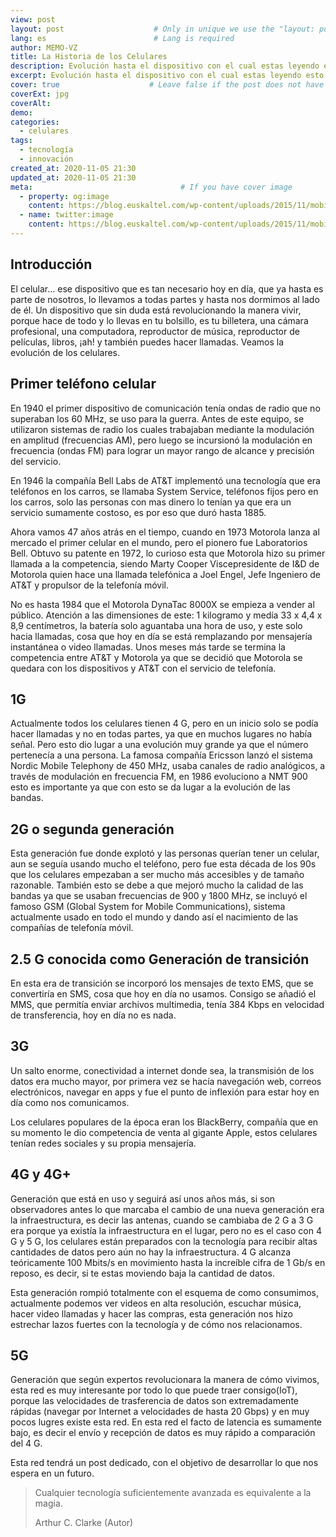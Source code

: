 ```yaml
---
view: post
layout: post                    # Only in unique we use the "layout: post"
lang: es                        # Lang is required
author: MEMO-VZ
title: La Historia de los Celulares
description: Evolución hasta el dispositivo con el cual estas leyendo esto
excerpt: Evolución hasta el dispositivo con el cual estas leyendo esto
cover: true                    # Leave false if the post does not have cover image, if there is set to true
coverExt: jpg
coverAlt: 
demo:
categories:
  - celulares
tags: 
  - tecnología
  - innovación
created_at: 2020-11-05 21:30
updated_at: 2020-11-05 21:30
meta:                                 # If you have cover image
  - property: og:image
    content: https://blog.euskaltel.com/wp-content/uploads/2015/11/mobile-evolution11.jpg # For locale /es/, add  "/images/es/posts/"
  - name: twitter:image
    content: https://blog.euskaltel.com/wp-content/uploads/2015/11/mobile-evolution11.jpg
---
```


## Introducción

El celular… ese dispositivo que es tan necesario hoy en día, que ya hasta es parte de nosotros, lo llevamos a todas partes y hasta nos dormimos al lado de él. Un dispositivo que sin duda está revolucionando la manera vivir, porque hace de todo y lo llevas en tu bolsillo, es tu billetera, una cámara profesional, una computadora, reproductor de música, reproductor de películas, libros, ¡ah! y también puedes hacer llamadas. Veamos la evolución de los celulares.

## Primer teléfono celular

<lazy-load tag="img" :data="{ src: 'https://innovationtechnologiquestp.files.wordpress.com/2015/04/handie_talkie_h12-16.jpg', alt: 'SmartPhone' }" />

En 1940 el primer dispositivo de comunicación tenía ondas de radio que no superaban los 60 MHz, se uso para la guerra. Antes de este equipo, se utilizaron sistemas de radio los cuales trabajaban mediante la modulación en amplitud (frecuencias AM), pero luego se incursionó la modulación en frecuencia (ondas FM) para lograr un mayor rango de alcance y precisión del servicio.

<lazy-load tag="img" :data="{ src: 'https://i.blogs.es/bf7619/7852347628_09666daabb_b/450_1000.jpg', alt: 'SmartPhone' }" />

En 1946 la compañía Bell Labs de AT&T implementó una tecnología que era teléfonos en los carros, se llamaba System Service, teléfonos fijos pero en los carros, solo las personas con mas dinero lo tenían ya que era un servicio sumamente costoso, es por eso que duró hasta 1885. 

Ahora vamos 47 años atrás en el tiempo, cuando en 1973 Motorola lanza al mercado el primer celular en el mundo, pero el pionero fue Laboratorios Bell. Obtuvo su patente en 1972, lo curioso esta que Motorola hizo su primer llamada a la competencia, siendo Marty Cooper Viscepresidente de I&D de Motorola quien hace una llamada telefónica a Joel Engel, Jefe Ingeniero de AT&T y propulsor de la telefonía móvil.

<lazy-load tag="img" :data="{ src: 'https://i.blogs.es/d4ccf9/motorola-portada/1366_2000.png', alt: 'SmartPhone' }" />

No es hasta 1984 que el Motorola DynaTac 8000X se empieza a vender al público. Atención a las dimensiones de este: 1 kilogramo y medía 33 x 4,4 x 8,9 centímetros, la batería solo aguantaba una hora de uso, y este solo hacia llamadas, cosa que hoy en día se está remplazando por mensajería instantánea o video llamadas. Unos meses más tarde se termina la competencia entre AT&T y Motorola ya que se decidió que Motorola se quedara con los dispositivos y AT&T con el servicio de telefonía.

##  1G

<lazy-load tag="img" :data="{ src: 'https://openrevista.com/wp-content/uploads/2020/02/telefonos-antiguos-primera-generacion.jpg', alt: 'SmartPhone' }" />

Actualmente todos los celulares tienen 4 G, pero en un inicio solo se podía hacer llamadas y no en todas partes, ya que en muchos lugares no había señal. Pero esto dio lugar a una evolución muy grande ya que el número pertenecía a una persona. La famosa compañía Ericsson lanzó el sistema Nordic Mobile Telephony de 450 MHz, usaba canales de radio analógicos, a través de modulación en frecuencia FM, en 1986 evoluciono a NMT 900 esto es importante ya que con esto se da lugar a la evolución de las bandas.

## 2G o segunda generación

<lazy-load tag="img" :data="{ src: 'https://files.lafm.com.co/assets/public/2019-03/celular_la_fm_afp_.jpg', alt: 'SmartPhone' }" />

Esta generación fue donde explotó y las personas querían tener un celular, aun se seguía usando mucho el teléfono, pero fue esta década de los 90s que los celulares empezaban a ser mucho más accesibles y de tamaño razonable. También esto se debe a que mejoró mucho la calidad de las bandas ya que se usaban frecuencias de 900 y 1800 MHz, se incluyó el famoso GSM (Global System for Mobile Communications), sistema actualmente usado en todo el mundo y dando así el nacimiento de las compañías de telefonía móvil.

## 2.5 G conocida como Generación de transición

<lazy-load tag="img" :data="{ src: 'https://www.monografias.com/trabajos109/dispositivos-moviles-celulares-evolucion-sus-tecnologias/image007.jpg', alt: 'SmartPhone' }" />

En esta era de transición se incorporó los mensajes de texto EMS, que se convertiría en SMS, cosa que hoy en día no usamos. Consigo se añadió el MMS, que permitía enviar archivos multimedia, tenía 384 Kbps en velocidad de transferencia, hoy en día no es nada.

## 3G 

<lazy-load tag="img" :data="{ src: 'https://i.blogs.es/1b0027/desbloqueo/500_333.jpeg', alt: 'SmartPhone' }" />

Un salto enorme, conectividad a internet donde sea, la transmisión de los datos era mucho mayor, por primera vez se hacía navegación web, correos electrónicos, navegar en apps y fue el punto de inflexión para estar hoy en día como nos comunicamos. 

Los celulares populares de la época eran los BlackBerry, compañía que en su momento le dio competencia de venta al gigante Apple, estos celulares tenían redes sociales y su propia mensajería. 

<lazy-load tag="img" :data="{ src: 'https://hipertextual.com/files/2018/03/5264692132_ceee0c0907_o-scaled.jpg', alt: 'SmartPhone' }" />

## 4G y 4G+

<lazy-load tag="img" :data="{ src: 'https://cdn.computerhoy.com/sites/navi.axelspringer.es/public/media/image/2020/10/iphone-11-pro-2090363.jpg', alt: 'SmartPhone' }" />

Generación que está en uso y seguirá así unos años más, si son observadores antes lo que marcaba el cambio de una nueva generación era la infraestructura, es decir las antenas, cuando se cambiaba de 2 G a 3 G era porque ya existía la infraestructura en el lugar, pero no es el caso con 4 G y 5 G, los celulares están preparados con la tecnología para recibir altas cantidades de datos pero aún no hay la infraestructura. 4 G alcanza teóricamente 100 Mbits/s en movimiento hasta la increíble cifra de 1 Gb/s en reposo, es decir, si te estas moviendo baja la cantidad de datos. 

Esta generación rompió totalmente con el esquema de como consumimos, actualmente podemos ver videos en alta resolución, escuchar música, hacer video llamadas y hacer las compras, esta generación nos hizo estrechar lazos fuertes con la tecnología y de cómo nos relacionamos.

## 5G

<lazy-load tag="img" :data="{ src: 'https://innovacionchilena.cl/wp-content/uploads/2019/06/5G.jpg', alt: 'SmartPhone' }" />

Generación que según expertos revolucionara la manera de cómo vivimos, esta red es muy interesante por todo lo que puede traer consigo(IoT), porque las velocidades de trasferencia de datos son extremadamente rápidas (navegar por Internet a velocidades de hasta 20 Gbps) y en muy pocos lugres existe esta red. En esta red el facto de latencia es sumamente bajo, es decir el envío y recepción de datos es muy rápido a comparación del 4 G.

Esta red tendrá un post dedicado, con el objetivo de desarrollar lo que nos espera en un futuro.

> Cualquier tecnología suficientemente avanzada es equivalente a la magia.
>
>Arthur C. Clarke (Autor)